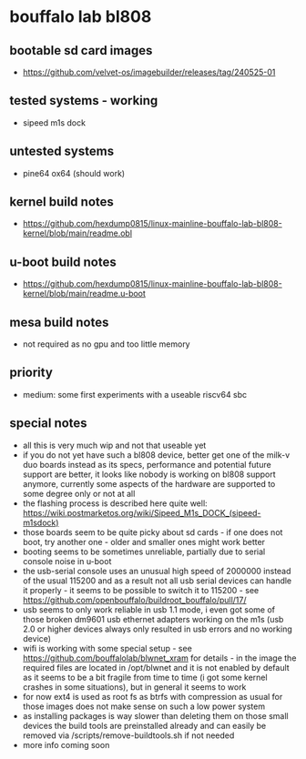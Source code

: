 # bouffalo lab bl808

## bootable sd card images

- https://github.com/velvet-os/imagebuilder/releases/tag/240525-01

## tested systems - working

- sipeed m1s dock

## untested systems

- pine64 ox64 (should work)

## kernel build notes

- https://github.com/hexdump0815/linux-mainline-bouffalo-lab-bl808-kernel/blob/main/readme.obl

## u-boot build notes

- https://github.com/hexdump0815/linux-mainline-bouffalo-lab-bl808-kernel/blob/main/readme.u-boot

## mesa build notes

- not required as no gpu and too little memory

## priority

- medium: some first experiments with a useable riscv64 sbc

## special notes

- all this is very much wip and not that useable yet
- if you do not yet have such a bl808 device, better get one of the milk-v duo boards instead as its specs, performance and potential future support are better, it looks like nobody is working on bl808 support anymore, currently some aspects of the hardware are supported to some degree only or not at all
- the flashing process is described here quite well: https://wiki.postmarketos.org/wiki/Sipeed_M1s_DOCK_(sipeed-m1sdock)
- those boards seem to be quite picky about sd cards - if one does not boot, try another one - older and smaller ones might work better
- booting seems to be sometimes unreliable, partially due to serial console noise in u-boot
- the usb-serial console uses an unusual high speed of 2000000 instead of the usual 115200 and as a result not all usb serial devices can handle it properly - it seems to be possible to switch it to 115200 - see https://github.com/openbouffalo/buildroot_bouffalo/pull/17/
- usb seems to only work reliable in usb 1.1 mode, i even got some of those broken dm9601 usb ethernet adapters working on the m1s (usb 2.0 or higher devices always only resulted in usb errors and no working device)
- wifi is working with some special setup - see https://github.com/bouffalolab/blwnet_xram for details - in the image the required files are located in /opt/blwnet and it is not enabled by default as it seems to be a bit fragile from time to time (i got some kernel crashes in some situations), but in general it seems to work
- for now ext4 is used as root fs as btrfs with compression as usual for those images does not make sense on such a low power system
- as installing packages is way slower than deleting them on those small devices the build tools are preinstalled already and can easily be removed via /scripts/remove-buildtools.sh if not needed
- more info coming soon
